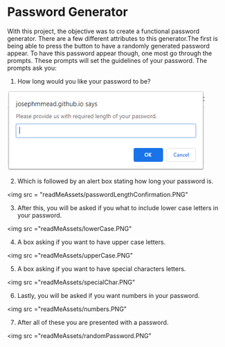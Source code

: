 # Password Generator 

With this project, the objective was to create a functional password generator. There are a few different attributes to this generator.The first is being able to press the button to have a randomly generated password appear. To have this password appear though, one most go through the prompts. These prompts will set the guidelines of your password. The prompts ask you:

1. How long would you like your password to be? 

<img src ="readMeAssets/passwordLength.PNG">

2. Which is followed by an alert box stating how long your password is.

<img src = "readMeAssets/passwordLengthConfirmation.PNG"

3. After this, you will be asked if you what to include lower case letters in your password.

<img src ="readMeAssets/lowerCase.PNG"

4. A box asking if you want to have upper case letters.

<img src ="readMeAssets/upperCase.PNG"

5. A box asking if you want to have special characters letters.

<img src ="readMeAssets/specialChar.PNG"

6. Lastly, you will be asked if you want numbers in your password.

<img src ="readMeAssets/numbers.PNG"

7. After all of these you are presented with a password. 

<img src ="readMeAssets/randomPassword.PNG"
